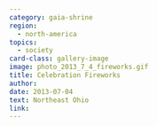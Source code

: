 ```yaml
---
category: gaia-shrine
region:
  - north-america
topics:
  - society
card-class: gallery-image
image: photo_2013_7_4_fireworks.gif
title: Celebration Fireworks
author:
date: 2013-07-04
text: Northeast Ohio
link:
---
```

